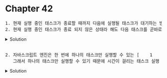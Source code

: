# Chapter 42

<pre>1. 현재 실행 중인 태스크가 종료할 때까지 다음에 실행될 태스크가 대기하는 방식을 [1.     ]라고 한다.<br>2. 현재 실행 중인 태스크가 종료 되지 않은 상태라 해도 다음 태스크를 곧바로 실행하는 방식을 [2.     ]라고 한다.</pre>

<details>
  <summary>Solution</summary>
  <strong>1. 동기 처리 2. 비동기 처리</strong>
  <pre>동기 처리방식은 실행 순서가 보장된다는 장점이 있지만, 앞선 태스크가 종료할 때까지 이후 태스크들이 블로킹된다는 단점이 있다.<br>비동기 처리방식은 블로킹이 발생하지 않는다는 장점이 있지만 실행 순서가 보장되지 않는 단점이 있다.</pre>
</details>

<br>

<pre>2. 자바스크립트 엔진은 한 번에 하나의 태스크만 실행할 수 있는 [    1    ] 방식으로 동작합니다.
   그래서 하나의 태스크만 실행할 수 있기 때문에 시간이 걸리는 태스크 실행 시 [    2    ] 가 발생합니다. </pre>

<details>
  <summary>Solution</summary>
  <strong>1. 싱글 스레드(single thread) 2. 블로킹(blocking)</strong>
  <pre>자세한건 페이지 810</pre>
</details>

<br>
